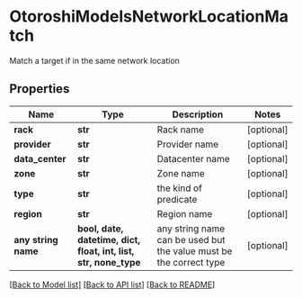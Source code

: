 # OtoroshiModelsNetworkLocationMatch

Match a target if in the same network location

## Properties
Name | Type | Description | Notes
------------ | ------------- | ------------- | -------------
**rack** | **str** | Rack name | [optional] 
**provider** | **str** | Provider name | [optional] 
**data_center** | **str** | Datacenter name | [optional] 
**zone** | **str** | Zone name | [optional] 
**type** | **str** | the kind of predicate | [optional] 
**region** | **str** | Region name | [optional] 
**any string name** | **bool, date, datetime, dict, float, int, list, str, none_type** | any string name can be used but the value must be the correct type | [optional]

[[Back to Model list]](../README.md#documentation-for-models) [[Back to API list]](../README.md#documentation-for-api-endpoints) [[Back to README]](../README.md)



